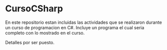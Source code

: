 # CursoCSharp

<!----Descripción---->
En este repositorio estan incluidas las actividades que se realizaron durante un curso de programacion en C#. Incluye un programa el cual seria completo con lo mostrado en el curso.
<!----Separador de la descripción---->

<!----Detalles---->
Detalles por ser puesto.
<!----Separador de los detalles---->